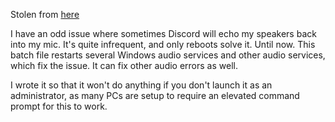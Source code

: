 Stolen from [here](https://www.reddit.com/r/usefulscripts/comments/190imlp/batch_script_that_restarts_all_audio_services/)

I have an odd issue where sometimes Discord will echo my speakers back into my mic. It's quite infrequent, and only reboots solve it. Until now. This batch file restarts several Windows audio services and other audio services, which fix the issue. It can fix other audio errors as well.

I wrote it so that it won't do anything if you don't launch it as an administrator, as many PCs are setup to require an elevated command prompt for this to work.

